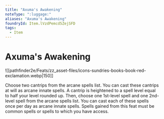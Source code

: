 ```yaml
---
title: "Axuma's Awakening"
noteType: ":luggage:"
aliases: "Axuma's Awakening"
foundryId: Item.lVzdPemcd5ZejSFD
tags:
  - Item
---
```


# Axuma's Awakening
![[pathfinder2e/Feats/zz_asset-files/icons-sundries-books-book-red-exclamation.webp|150]]

Choose two cantrips from the arcane spells list. You can cast these cantrips at will as arcane innate spells. A cantrip is heightened to a spell level equal to half your level rounded up. Then, choose one 1st-level spell and one 2nd-level spell from the arcane spells list. You can cast each of these spells once per day as arcane innate spells. Spells gained from this feat must be common spells or spells to which you have access.
